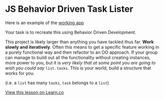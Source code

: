 
# JS Behavior Driven Task Lister

Here is an example of the [working app](https://learn-co-curriculum.github.io/js-task-lister-project/)

Your task is to recreate this using Behavior Driven Development.

This project is likely larger than anything you have tackled thus far. **Work slowly and iteratively**. Often this means to get a specific feature working in a purely functional way and then refactor to an OO approach.  If your group can manage to build out all the functionality without creating instances, more power to you, but it is *very likely that at some point you are going to wish you could say* `list.tasks`. This is your world, build a structure that works for you. 

(i.e. a `list` has many `tasks`, `task` belongs to a `list`)


<a href='https://learn.co/lessons/fe-js-oo-task-list' data-visibility='hidden'>View this lesson on Learn.co</a>
